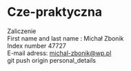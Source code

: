 # Cze-praktyczna
Zaliczenie 
<br>
First name and last name : Michał Zbonik
<br>
Index number 47727
<br>
E-mail adress: michal-zbonik@wp.pl
<br>
git push origin personal_details
